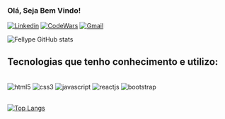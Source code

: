### Olá, Seja Bem Vindo!

[![Linkedin](https://img.shields.io/badge/LinkedIn-0077B5?style=for-the-badge&logo=linkedin&logoColor=white)](https://www.linkedin.com/in/fellype-souza-32a083261/)
[![CodeWars](https://img.shields.io/badge/Codewars-B1361E?style=for-the-badge&logo=Codewars&logoColor=white)](https://www.codewars.com/users/Fellype%20Souza)
[![Gmail](https://img.shields.io/badge/Gmail-D14836?style=for-the-badge&logo=gmail&logoColor=white)](mailto:fellypedev22@gmail.com)



![Fellype GitHub stats](https://github-readme-stats.vercel.app/api?username=FellypeSouza&show_icons=true&theme=dark)

## Tecnologias que tenho conhecimento e utilizo:

<div style="display: inline_block"><br/>
<img align="center" alt="html5" src="https://img.shields.io/badge/HTML5-E34F26?style=for-the-badge&logo=html5&logoColor=white" />
<img align="center" alt="css3" src="https://img.shields.io/badge/CSS-239120?&style=for-the-badge&logo=css3&logoColor=white" />
<img align="center" alt="javascript" src="https://img.shields.io/badge/JavaScript-F7DF1E?style=for-the-badge&logo=javascript&logoColor=black" />
<img align="center" alt="reactjs" src="https://img.shields.io/badge/-ReactJs-61DAFB?logo=react&logoColor=white&style=for-the-badge" />
<img align="center" alt="bootstrap" src="https://img.shields.io/badge/Bootstrap-563D7C?style=for-the-badge&logo=bootstrap&logoColor=white" />
</div><br>

[![Top Langs](https://github-readme-stats.vercel.app/api/top-langs/?username=FellypeSouza&layout=donut-vertical)](https://github.com/anuraghazra/github-readme-stats)
